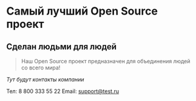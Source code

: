 # Самый лучший Open Source проект

## Сделан людьми для людей

> Наш Open Source проект предназначен для объединения людей со всего мира!

_Тут будут контакты компании_

Тел: 8 800 333 55 22
Email: support@test.ru

